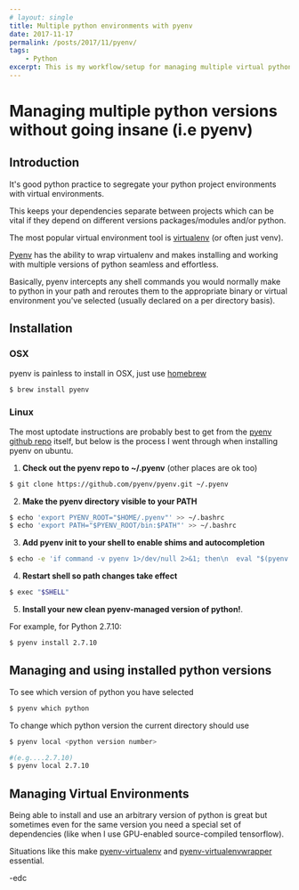```yaml
---
# layout: single
title: Multiple python environments with pyenv
date: 2017-11-17
permalink: /posts/2017/11/pyenv/
tags:
    - Python
excerpt: This is my workflow/setup for managing multiple virtual python environments on both Ubunutu and macOS
---
```

# Managing multiple python versions without going insane (i.e pyenv)

## Introduction

It's good python practice to segregate your python project environments with virtual environments.

This keeps your dependencies separate between projects which can be vital if they depend on different versions packages/modules and/or python.

The most popular virtual environment tool is [virtualenv](https://github.com/pypa/virtualenv) (or often just venv).

[Pyenv](https://github.com/pyenv/pyenv) has the ability to wrap virtualenv and makes installing and working with multiple versions of python seamless and effortless.

Basically, pyenv intercepts any shell commands you would normally make to python in your path and reroutes them to the appropriate binary or virtual environment you've selected (usually declared on a per directory basis).

## Installation

### OSX

pyenv is painless to install in OSX, just use [homebrew](https://github.com/pyenv/pyenv#homebrew-on-mac-os-x)

```bash
$ brew install pyenv
```

### Linux

The most uptodate instructions are probably best to get from the [pyenv github repo](https://github.com/pyenv/pyenv#Basic-GitHub-Checkout) itself, but below is the process I went through when installing pyenv on ubuntu.

1. **Check out the pyenv repo to ~/.pyenv** (other places are ok too)

```bash
$ git clone https://github.com/pyenv/pyenv.git ~/.pyenv
```

2. **Make the pyenv directory visible to your PATH**
```bash
$ echo 'export PYENV_ROOT="$HOME/.pyenv"' >> ~/.bashrc
$ echo 'export PATH="$PYENV_ROOT/bin:$PATH"' >> ~/.bashrc
```

3. **Add pyenv init to your shell to enable shims and autocompletion**

```bash
$ echo -e 'if command -v pyenv 1>/dev/null 2>&1; then\n  eval "$(pyenv init -)"\nfi' >> ~/.bashrc
```

4. **Restart shell so path changes take effect**
```bash
$ exec "$SHELL"
```

5. **Install your new clean pyenv-managed version of python!**.

For example, for Python 2.7.10:
```bash
$ pyenv install 2.7.10
```

## Managing and using installed python versions
To see which version of python you have selected
```bash
$ pyenv which python
```

To change which python version the current directory should use
```bash
$ pyenv local <python version number>

#(e.g....2.7.10)
$ pyenv local 2.7.10
```

## Managing Virtual Environments

Being able to install and use an arbitrary version of python is great but sometimes even for the same version you need a special set of dependencies (like when I use GPU-enabled source-compiled tensorflow).

Situations like this make [pyenv-virtualenv](https://github.com/pyenv/pyenv-virtualenv) and [pyenv-virtualenvwrapper](https://github.com/pyenv/pyenv-virtualenvwrapper) essential.

-edc
